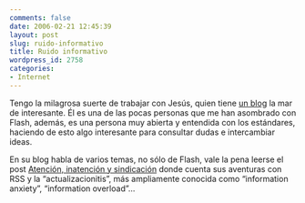 ```yaml
---
comments: false
date: 2006-02-21 12:45:39
layout: post
slug: ruido-informativo
title: Ruido informativo
wordpress_id: 2758
categories:
- Internet
---
```


Tengo la milagrosa suerte de trabajar con Jesús, quien tiene [un blog](http://www.jesusgollonet.com/blog/) la mar de interesante. Él es una de las pocas personas que me han asombrado con Flash, además, es una persona muy abierta y entendida con los estándares, haciendo de esto algo interesante para consultar dudas e intercambiar ideas.





En su blog habla de varios temas, no sólo de Flash, vale la pena leerse el post [Atención, inatención y sindicación](http://www.jesusgollonet.com/blog/?p=97) donde cuenta sus aventuras con RSS y la “actualizacionitis”, más ampliamente conocida como “information anxiety”, “information overload”…
